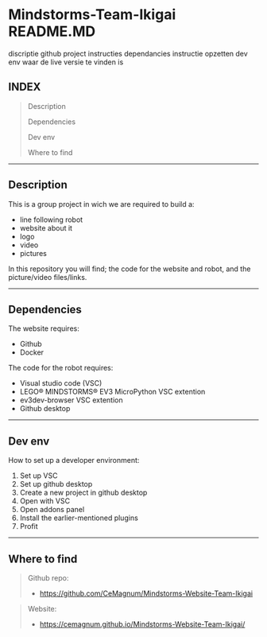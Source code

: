 # Mindstorms-Team-Ikigai README.MD
discriptie github project
instructies dependancies
instructie opzetten dev env
waar de live versie te vinden is

## INDEX
> Description
>
> Dependencies
>
> Dev env
>
> Where to find
>
---

## Description
This is a group project in wich we are required to build a:
* line following robot
* website about it
* logo
* video
* pictures
  
In this repository you will find; the code for the website and robot, and the picture/video files/links.

---
## Dependencies
The website requires:
* Github
* Docker
  
The code for the robot requires:
* Visual studio code (VSC)
* LEGO® MINDSTORMS® EV3 MicroPython VSC extention
* ev3dev-browser VSC extention
* Github desktop
---
## Dev env
How to set up a developer environment:
1. Set up VSC
2. Set up github desktop
3. Create a new project in github desktop
4. Open with VSC
5. Open addons panel
6. Install the earlier-mentioned plugins
7. Profit
---
  
## Where to find
> Github repo:
> * https://github.com/CeMagnum/Mindstorms-Website-Team-Ikigai
  
> Website:
> * https://cemagnum.github.io/Mindstorms-Website-Team-Ikigai/
